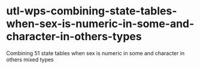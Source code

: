 # utl-wps-combining-state-tables-when-sex-is-numeric-in-some-and-character-in-others-types
Combining 51 state tables when sex is numeric in some and character in others mixed types

